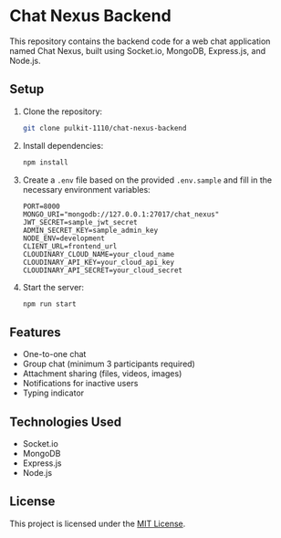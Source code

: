 # Chat Nexus Backend

This repository contains the backend code for a web chat application named Chat Nexus, built using Socket.io, MongoDB, Express.js, and Node.js.

## Setup

1. Clone the repository:

   ```bash
   git clone pulkit-1110/chat-nexus-backend
   ```

2. Install dependencies:

   ```bash
   npm install
   ```

3. Create a `.env` file based on the provided `.env.sample` and fill in the necessary environment variables:

   ```dotenv
   PORT=8000
   MONGO_URI="mongodb://127.0.0.1:27017/chat_nexus"
   JWT_SECRET=sample_jwt_secret
   ADMIN_SECRET_KEY=sample_admin_key
   NODE_ENV=development
   CLIENT_URL=frontend_url
   CLOUDINARY_CLOUD_NAME=your_cloud_name
   CLOUDINARY_API_KEY=your_cloud_api_key
   CLOUDINARY_API_SECRET=your_cloud_secret
   ```

4. Start the server:
   ```bash
   npm run start
   ```

## Features

- One-to-one chat
- Group chat (minimum 3 participants required)
- Attachment sharing (files, videos, images)
- Notifications for inactive users
- Typing indicator

## Technologies Used

- Socket.io
- MongoDB
- Express.js
- Node.js

## License

This project is licensed under the [MIT License](LICENSE).
